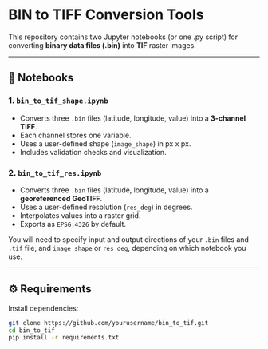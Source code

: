 # BIN to TIFF Conversion Tools

This repository contains two Jupyter notebooks (or one .py script) for converting **binary data files (.bin)** into **TIF** raster images.  

---

## 📂 Notebooks

### 1. `bin_to_tif_shape.ipynb`
- Converts three `.bin` files (latitude, longitude, value) into a **3-channel TIFF**.  
- Each channel stores one variable.
- Uses a user-defined shape (`image_shape`) in px x px.  
- Includes validation checks and visualization.  

### 2. `bin_to_tif_res.ipynb`
- Converts three `.bin` files (latitude, longitude, value) into a **georeferenced GeoTIFF**.  
- Uses a user-defined resolution (`res_deg`) in degrees.  
- Interpolates values into a raster grid.  
- Exports as `EPSG:4326` by default.  


You will need to specify input and output directions of your `.bin` files and `.tif` file, and `image_shape` or `res_deg`, depending on which notebook you use. 

---

## ⚙️ Requirements
Install dependencies:

```bash
git clone https://github.com/yourusername/bin_to_tif.git
cd bin_to_tif
pip install -r requirements.txt
